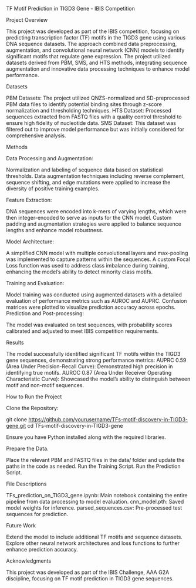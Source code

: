 TF Motif Prediction in TIGD3 Gene - IBIS Competition


Project Overview

This project was developed as part of the IBIS competition, focusing on predicting transcription factor (TF) motifs in the TIGD3 gene using various DNA sequence datasets. The approach combined data preprocessing, augmentation, and convolutional neural network (CNN) models to identify significant motifs that regulate gene expression. The project utilized datasets derived from PBM, SMS, and HTS methods, integrating sequence augmentation and innovative data processing techniques to enhance model performance.

Datasets

PBM Datasets: The project utilized QNZS-normalized and SD-preprocessed PBM data files to identify potential binding sites through z-score normalization and thresholding techniques.
HTS Dataset: Processed sequences extracted from FASTQ files with a quality control threshold to ensure high fidelity of nucleotide data.
SMS Dataset: This dataset was filtered out to improve model performance but was initially considered for comprehensive analysis.

Methods

Data Processing and Augmentation:

Normalization and labeling of sequence data based on statistical thresholds.
Data augmentation techniques including reverse complement, sequence shifting, and edge mutations were applied to increase the diversity of positive training examples.

Feature Extraction:

DNA sequences were encoded into k-mers of varying lengths, which were then integer-encoded to serve as inputs for the CNN model.
Custom padding and augmentation strategies were applied to balance sequence lengths and enhance model robustness.

Model Architecture:

A simplified CNN model with multiple convolutional layers and max-pooling was implemented to capture patterns within the sequences.
A custom Focal Loss function was used to address class imbalance during training, enhancing the model’s ability to detect minority class motifs.

Training and Evaluation:

Model training was conducted using augmented datasets with a detailed evaluation of performance metrics such as AUROC and AUPRC.
Confusion matrices were plotted to visualize prediction accuracy across epochs.
Prediction and Post-processing:

The model was evaluated on test sequences, with probability scores calibrated and adjusted to meet IBIS competition requirements.

Results

The model successfully identified significant TF motifs within the TIGD3 gene sequences, demonstrating strong performance metrics:
AUPRC 0.59 (Area Under Precision-Recall Curve): Demonstrated high precision in identifying true motifs.
AUROC 0.87 (Area Under Receiver Operating Characteristic Curve): Showcased the model’s ability to distinguish between motif and non-motif sequences.

How to Run the Project

Clone the Repository:

git clone https://github.com/yourusername/TFs-motif-discovery-in-TIGD3-gene.git
cd TFs-motif-discovery-in-TIGD3-gene

Ensure you have Python installed along with the required libraries.

Prepare the Data.

Place the relevant PBM and FASTQ files in the data/ folder and update the paths in the code as needed.
Run the Training Script.
Run the Prediction Script.

File Descriptions

TFs_prediction_on_TIGD3_gene.ipynb: Main notebook containing the entire pipeline from data processing to model evaluation.
cnn_model.pth: Saved model weights for inference.
parsed_sequences.csv: Pre-processed test sequences for prediction.

Future Work

Extend the model to include additional TF motifs and sequence datasets.
Explore other neural network architectures and loss functions to further enhance prediction accuracy.

Acknowledgments

This project was developed as part of the IBIS Challenge, AAA G2A discipline, focusing on TF motif prediction in TIGD3 gene sequences.
